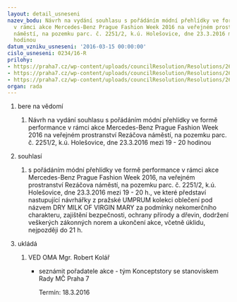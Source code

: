 ```yaml
---
layout: detail_usneseni
nazev_bodu: Návrh na vydání souhlasu s pořádáním módní přehlídky ve formě performance
  v rámci akce Mercedes-Benz Prague Fashion Week 2016 na veřejném prostranství Rezáčova
  náměstí, na pozemku parc. č. 2251/2, k.ú. Holešovice, dne 23.3.2016 mezi 19 - 20
  hodinou
datum_vzniku_usneseni: '2016-03-15 00:00:00'
cislo_usneseni: 0234/16-R
prilohy:
- https://praha7.cz/wp-content/uploads/councilResolution/Resolutions/26981/export/DZ_MBPFW16~32160.doc
- https://praha7.cz/wp-content/uploads/councilResolution/Resolutions/26981/export/02_MBPFW16~32159.pdf
- https://praha7.cz/wp-content/uploads/councilResolution/Resolutions/26981/export/export~299892.pdf
organ: rada
---
```

<ol class="urzList_view" id="urzList">
<li id="" class="urzClass1"><span name="1">bere na vědomí</span> 
<ol class="urzOlClass">
<li id="" class="urzClass2" style="TEXT-ALIGN: left"><span><p>Návrh na vydání souhlasu s pořádáním módní přehlídky ve formě performance v rámci akce Mercedes-Benz Prague Fashion Week 2016 na veřejném prostranství Rezáčova náměstí, na pozemku parc. č. 2251/2, k.ú. Holešovice, dne 23.3.2016 mezi 19 - 20 hodinou</p></span></li></ol></li>
<li id="" class="urzClass1"><span name="26">souhlasí</span> 
<ol class="urzOlClass">
<li id="" class="urzClass2" style="TEXT-ALIGN: left"><span><p>s pořádáním&nbsp;módní přehlídky ve formě performance v rámci akce Mercedes-Benz Prague Fashion Week 2016, na veřejném prostranství Rezáčova náměstí, na pozemku parc. č. 2251/2, k.ú. Holešovice, dne 23.3.2016 mezi 19&nbsp;- 20 h., ve které představí nastupující návrhářky z pražské UMPRUM kolekci oblečení pod názvem DRY MILK OF VIRGIN MARY za podmínky nekomerčního charakteru, zajištění bezpečnosti, ochrany přírody a dřevin, dodržení veškerých zákonných norem a ukončení akce, včetně úklidu, nejpozději do 21 h.</p></span></li></ol></li><li class="urzClass1" id="urzUkoly"><span name="1">ukládá</span><ol class="urzOlClass"><li class="urzClass2"><span><p>VED OMA Mgr. Robert Kolář</p></span><ul class="urzUlClass"><li class="urzClass3"><span><p>seznámit pořadatele akce - tým Konceptstory se stanoviskem Rady MČ Praha 7</p></span><span class="urzUkolTermin">  Termín:&nbsp;18.3.2016</span></li></ul></li></ol></li>
</ol>